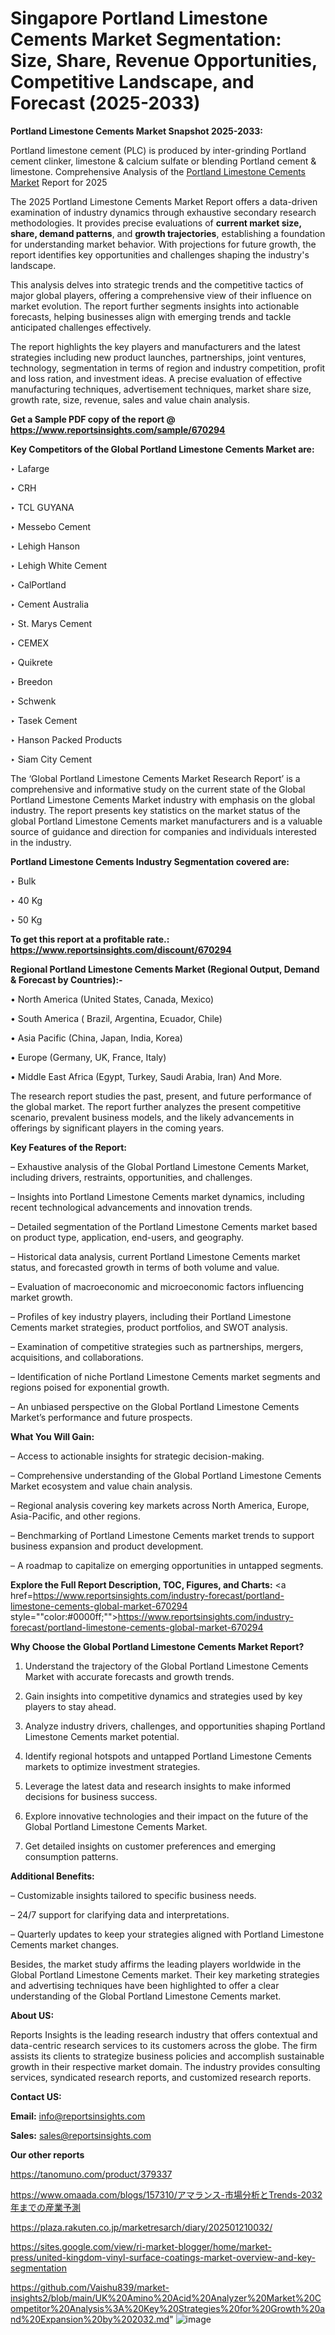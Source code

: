 # Singapore Portland Limestone Cements Market Segmentation: Size, Share, Revenue Opportunities, Competitive Landscape, and Forecast (2025-2033)

<strong>Portland Limestone Cements Market Snapshot 2025-2033:</strong>

Portland limestone cement (PLC) is produced by inter-grinding Portland cement clinker, limestone & calcium sulfate or blending Portland cement & limestone. Comprehensive Analysis of the <a href=https://www.reportsinsights.com/sample/670294>Portland Limestone Cements Market</a> Report for 2025

The 2025 Portland Limestone Cements Market Report offers a data-driven examination of industry dynamics through exhaustive secondary research methodologies. It provides precise evaluations of <strong>current market size, share, demand patterns</strong>, and <strong>growth trajectories</strong>, establishing a foundation for understanding market behavior. With projections for future growth, the report identifies key opportunities and challenges shaping the industry's landscape.

This analysis delves into strategic trends and the competitive tactics of major global players, offering a comprehensive view of their influence on market evolution. The report further segments insights into actionable forecasts, helping businesses align with emerging trends and tackle anticipated challenges effectively.

The report highlights the key players and manufacturers and the latest strategies including new product launches, partnerships, joint ventures, technology, segmentation in terms of region and industry competition, profit and loss ration, and investment ideas. A precise evaluation of effective manufacturing techniques, advertisement techniques, market share size, growth rate, size, revenue, sales and value chain analysis.

<strong>Get a Sample PDF copy of the report @ <a href=https://www.reportsinsights.com/sample/670294 style=color:#0000ff;>https://www.reportsinsights.com/sample/670294</a></strong>

<strong>Key Competitors of the Global Portland Limestone Cements Market are:</strong>

‣ Lafarge

‣ CRH

‣ TCL GUYANA

‣ Messebo Cement

‣ Lehigh Hanson

‣ Lehigh White Cement

‣ CalPortland

‣ Cement Australia

‣ St. Marys Cement

‣ CEMEX

‣ Quikrete

‣ Breedon

‣ Schwenk

‣ Tasek Cement

‣ Hanson Packed Products

‣ Siam City Cement

The ‘Global Portland Limestone Cements Market Research Report’ is a comprehensive and informative study on the current state of the Global Portland Limestone Cements Market industry with emphasis on the global industry. The report presents key statistics on the market status of the global Portland Limestone Cements market manufacturers and is a valuable source of guidance and direction for companies and individuals interested in the industry.

<strong>Portland Limestone Cements Industry Segmentation covered are:</strong>

‣ Bulk

‣ 40 Kg

‣ 50 Kg

<strong>To get this report at a profitable rate.: <a href=https://www.reportsinsights.com/discount/670294 style=color:#0000ff;>https://www.reportsinsights.com/discount/670294</a></strong>

<strong>Regional Portland Limestone Cements Market (Regional Output, Demand &amp; Forecast by Countries):-</strong>

• North America (United States, Canada, Mexico)

• South America ( Brazil, Argentina, Ecuador, Chile)

• Asia Pacific (China, Japan, India, Korea)

• Europe (Germany, UK, France, Italy)

• Middle East Africa (Egypt, Turkey, Saudi Arabia, Iran) And More.

The research report studies the past, present, and future performance of the global market. The report further analyzes the present competitive scenario, prevalent business models, and the likely advancements in offerings by significant players in the coming years.

<strong>Key Features of the Report:</strong>

– Exhaustive analysis of the Global Portland Limestone Cements Market, including drivers, restraints, opportunities, and challenges.

– Insights into Portland Limestone Cements market dynamics, including recent technological advancements and innovation trends.

– Detailed segmentation of the Portland Limestone Cements market based on product type, application, end-users, and geography.

– Historical data analysis, current Portland Limestone Cements market status, and forecasted growth in terms of both volume and value.

– Evaluation of macroeconomic and microeconomic factors influencing market growth.

– Profiles of key industry players, including their Portland Limestone Cements market strategies, product portfolios, and SWOT analysis.

– Examination of competitive strategies such as partnerships, mergers, acquisitions, and collaborations.

– Identification of niche Portland Limestone Cements market segments and regions poised for exponential growth.

– An unbiased perspective on the Global Portland Limestone Cements Market’s performance and future prospects.

<strong>What You Will Gain:</strong>

– Access to actionable insights for strategic decision-making.

– Comprehensive understanding of the Global Portland Limestone Cements Market ecosystem and value chain analysis.

– Regional analysis covering key markets across North America, Europe, Asia-Pacific, and other regions.

– Benchmarking of Portland Limestone Cements market trends to support business expansion and product development.

– A roadmap to capitalize on emerging opportunities in untapped segments.

<strong>Explore the Full Report Description, TOC, Figures, and Charts:</strong>
<a href=https://www.reportsinsights.com/industry-forecast/portland-limestone-cements-global-market-670294 style=""color:#0000ff;"">https://www.reportsinsights.com/industry-forecast/portland-limestone-cements-global-market-670294</a>

<strong>Why Choose the Global Portland Limestone Cements Market Report?</strong>

1. Understand the trajectory of the Global Portland Limestone Cements Market with accurate forecasts and growth trends.

2. Gain insights into competitive dynamics and strategies used by key players to stay ahead.

3. Analyze industry drivers, challenges, and opportunities shaping Portland Limestone Cements market potential.

4. Identify regional hotspots and untapped Portland Limestone Cements markets to optimize investment strategies.

5. Leverage the latest data and research insights to make informed decisions for business success.

6. Explore innovative technologies and their impact on the future of the Global Portland Limestone Cements Market.

7. Get detailed insights on customer preferences and emerging consumption patterns.

<strong>Additional Benefits:</strong>

– Customizable insights tailored to specific business needs.

– 24/7 support for clarifying data and interpretations.

– Quarterly updates to keep your strategies aligned with Portland Limestone Cements market changes.

Besides, the market study affirms the leading players worldwide in the Global Portland Limestone Cements market. Their key marketing strategies and advertising techniques have been highlighted to offer a clear understanding of the Global Portland Limestone Cements market.

<strong><strong>About US</strong>:</strong>

Reports Insights is the leading research industry that offers contextual and data-centric research services to its customers across the globe. The firm assists its clients to strategize business policies and accomplish sustainable growth in their respective market domain. The industry provides consulting services, syndicated research reports, and customized research reports.

<strong>Contact US:</strong>

<p class=><b>Email:</b> <a href=mailto:info@reportsinsights.com>info@reportsinsights.com</a></p>
<p class=><b>Sales:</b> <a href=mailto:sales@reportsinsights.com>sales@reportsinsights.com</a></p>

<strong>Our other reports</strong>

<a href=https://tanomuno.com/product/379337>https://tanomuno.com/product/379337</a>

<a href=https://www.omaada.com/blogs/157310/アマランス-市場分析とTrends-2032年までの産業予測>https://www.omaada.com/blogs/157310/アマランス-市場分析とTrends-2032年までの産業予測</a>

<a href=https://plaza.rakuten.co.jp/marketresarch/diary/202501210032/>https://plaza.rakuten.co.jp/marketresarch/diary/202501210032/</a>

<a href=https://sites.google.com/view/ri-market-blogger/home/market-press/united-kingdom-vinyl-surface-coatings-market-overview-and-key-segmentation>https://sites.google.com/view/ri-market-blogger/home/market-press/united-kingdom-vinyl-surface-coatings-market-overview-and-key-segmentation</a>

<a href=https://github.com/Vaishu839/market-insights2/blob/main/UK%20Amino%20Acid%20Analyzer%20Market%20Competitor%20Analysis%3A%20Key%20Strategies%20for%20Growth%20and%20Expansion%20by%202032.md>https://github.com/Vaishu839/market-insights2/blob/main/UK%20Amino%20Acid%20Analyzer%20Market%20Competitor%20Analysis%3A%20Key%20Strategies%20for%20Growth%20and%20Expansion%20by%202032.md</a>"
![image](https://github.com/user-attachments/assets/b305fa38-618d-4352-8bee-2c2f49132f3e)
